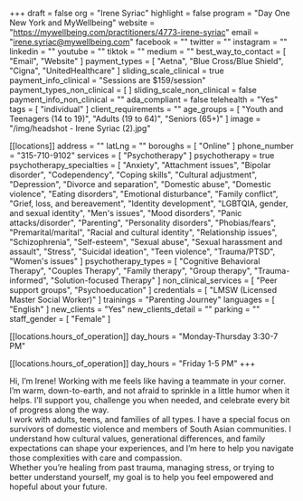 +++
draft = false
org = "Irene Syriac"
highlight = false
program = "Day One New York and MyWellbeing"
website = "https://mywellbeing.com/practitioners/4773-irene-syriac"
email = "irene.syriac@mywellbeing.com"
facebook = ""
twitter = ""
instagram = ""
linkedin = ""
youtube = ""
tiktok = ""
medium = ""
best_way_to_contact = [ "Email", "Website" ]
payment_types = [
  "Aetna",
  "Blue Cross/Blue Shield",
  "Cigna",
  "UnitedHealthcare"
]
sliding_scale_clinical = true
payment_info_clinical = "Sessions are $159/session"
payment_types_non_clinical = [ ]
sliding_scale_non_clinical = false
payment_info_non_clinical = ""
ada_compliant = false
telehealth = "Yes"
tags = [ "individual" ]
client_requirements = ""
age_groups = [
  "Youth and Teenagers (14 to 19)",
  "Adults (19 to 64)",
  "Seniors (65+)"
]
image = "/img/headshot - Irene Syriac (2).jpg"

[[locations]]
address = ""
latLng = ""
boroughs = [ "Online" ]
phone_number = "315-710-9102"
services = [ "Psychotherapy" ]
psychotherapy = true
psychotherapy_specialties = [
  "Anxiety",
  "Attachment issues",
  "Bipolar disorder",
  "Codependency",
  "Coping skills",
  "Cultural adjustment",
  "Depression",
  "Divorce and separation",
  "Domestic abuse",
  "Domestic violence",
  "Eating disorders",
  "Emotional disturbance",
  "Family conflict",
  "Grief, loss, and bereavement",
  "Identity development",
  "LGBTQIA, gender, and sexual identity",
  "Men's issues",
  "Mood disorders",
  "Panic attacks/disorder",
  "Parenting",
  "Personality disorders",
  "Phobias/fears",
  "Premarital/marital",
  "Racial and cultural identity",
  "Relationship issues",
  "Schizophrenia",
  "Self-esteem",
  "Sexual abuse",
  "Sexual harassment and assault",
  "Stress",
  "Suicidal ideation",
  "Teen violence",
  "Trauma/PTSD",
  "Women's issues"
]
psychotherapy_types = [
  "Cognitive Behavioral Therapy",
  "Couples Therapy",
  "Family therapy",
  "Group therapy",
  "Trauma-informed",
  "Solution-focused Therapy"
]
non_clinical_services = [ "Peer support groups", "Psychoeducation" ]
credentials = [ "LMSW (Licensed Master Social Worker)" ]
trainings = "Parenting Journey"
languages = [ "English" ]
new_clients = "Yes"
new_clients_detail = ""
parking = ""
staff_gender = [ "Female" ]

  [[locations.hours_of_operation]]
  day_hours = "Monday-Thursday 3:30-7 PM"

  [[locations.hours_of_operation]]
  day_hours = "Friday 1-5 PM"
+++


Hi, I’m Irene! Working with me feels like having a teammate in your corner. I’m warm, down-to-earth, and not afraid to sprinkle in a little humor when it helps. I’ll support you, challenge you when needed, and celebrate every bit of progress along the way. <br>
I work with adults, teens, and families of all types. I have a special focus on survivors of domestic violence and members of South Asian communities. I understand how cultural values, generational differences, and family expectations can shape your experiences, and I’m here to help you navigate those complexities with care and compassion. <br>
Whether you’re healing from past trauma, managing stress, or trying to better understand yourself, my goal is to help you feel empowered and hopeful about your future. <br>
